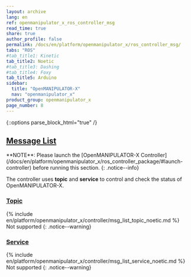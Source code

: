 ```yaml
---
layout: archive
lang: en
ref: openmanipulator_x_ros_controller_msg
read_time: true
share: true
author_profile: false
permalink: /docs/en/platform/openmanipulator_x/ros_controller_msg/
tabs: "ROS"
#tab_title1: Kinetic
tab_title2: Noetic
#tab_title3: Dashing
#tab_title4: Foxy
tab_title5: Arduino
sidebar:
  title: "OpenMANIPULATOR-X"
  nav: "openmanipulator_x"
product_group: openmanipulator_x
page_number: 8
---
```


<div style="counter-reset: h1 5"></div>
<div style="counter-reset: h2 2"></div>

<!--[dummy Header 1]>
  <h1 id="controller">Controller</h1>
  <h2 id="message">Message List, Topic</h2>
  <p class="dummy_content"> OpenMANIPULATOR-X is availble for Message List, Topic and etc. </p>
<![end dummy Header 1]-->

{::options parse_block_html="true" /}


## [Message List](#message-list)

<!-- <section data-id="{{ page.tab_title1 }}" class="tab_contents">
**NOTE**:  
Please launch the [OpenMANIPULATOR-X Controller](/docs/en/platform/openmanipulator_x/ros_controller_package/#launch-controller) before running this section.
{: .notice--info}

The controller uses **topic** and **service** to control and check the status of OpenMANIPULATOR-X.
</section> -->

<section data-id="{{ page.tab_title2 }}" class="tab_contents">
**NOTE**:  
Please launch the [OpenMANIPULATOR-X Controller](/docs/en/platform/openmanipulator_x/ros_controller_package/#launch-controller) before running this section.
{: .notice--info}

The controller uses **topic** and **service** to control and check the status of OpenMANIPULATOR-X.
</section>

<!-- <section data-id="{{ page.tab_title3 }}" class="tab_contents">
**NOTE**:  
Please launch the [OpenMANIPULATOR-X Controller](/docs/en/platform/openmanipulator_x/ros_controller_package/#launch-controller) before running this section.
{: .notice--info}

The controller uses **topic** and **service** to control and check the status of OpenMANIPULATOR-X.
</section> -->

<!-- <section data-id="{{ page.tab_title4 }}" class="tab_contents">
**NOTE**:  
Please launch the [OpenMANIPULATOR-X Controller](/docs/en/platform/openmanipulator_x/ros_controller_package/#launch-controller) before running this section.
{: .notice--info}

The controller uses **topic** and **service** to control and check the status of OpenMANIPULATOR-X.
</section> -->

### [Topic](#topic)

<!-- <section data-id="{{ page.tab_title1 }}" class="tab_contents">
{% include en/platform/openmanipulator_x/controller/msg_list_topic_kinetic.md %}
</section> -->

<section data-id="{{ page.tab_title2 }}" class="tab_contents">
{% include en/platform/openmanipulator_x/controller/msg_list_topic_noetic.md %}
</section>

<!-- <section data-id="{{ page.tab_title3 }}" class="tab_contents">
{% include en/platform/openmanipulator_x/controller/msg_list_topic_dashing.md %}
</section> -->

<!-- <section data-id="{{ page.tab_title4 }}" class="tab_contents">
{% include en/platform/openmanipulator_x/controller/msg_list_topic_foxy.md %}
</section> -->

<section data-id="{{ page.tab_title5 }}" class="tab_contents">
Not supported
{: .notice--warning}
</section>

### [Service](#service)

<!-- <section data-id="{{ page.tab_title1 }}" class="tab_contents">
{% include en/platform/openmanipulator_x/controller/msg_list_service_kinetic.md %}
</section> -->

<section data-id="{{ page.tab_title2 }}" class="tab_contents">
{% include en/platform/openmanipulator_x/controller/msg_list_service_noetic.md %}
</section>

<!-- <section data-id="{{ page.tab_title3 }}" class="tab_contents">
{% include en/platform/openmanipulator_x/controller/msg_list_service_dashing.md %}
</section> -->

<!-- <section data-id="{{ page.tab_title4 }}" class="tab_contents">
{% include en/platform/openmanipulator_x/controller/msg_list_service_foxy.md %}
</section> -->

<section data-id="{{ page.tab_title5 }}" class="tab_contents">
Not supported
{: .notice--warning}
</section>
